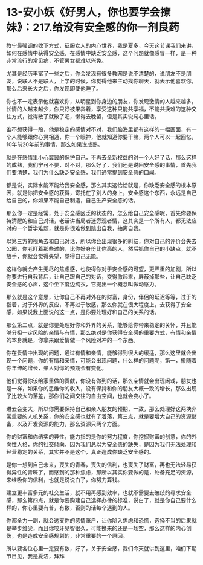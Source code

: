 # 13-安小妖《好男人，你也要学会撩妹》：217.给没有安全感的你一剂良药

教宁最强调的收下方式，征服女人的内心世界，我是夏多，今天这节课我们来讲，如何在感情中获得安全感，在感情中缺乏安全感，这个问题就像感冒一样，是一种非常流行的常见病，不管男女都难以兴免。

尤其是经历丰富了一些之后，你会发现有很多教网是说不清楚的，说朋友不是朋友，说联人不是联人，上学的时候，你觉得他来主动找你聊天，就表示他喜欢你，那么后来长大之后，你发现即使他睡了。

你也不一定表示他就喜欢你，从明星到你身边的朋友，你发现激情的人越来越多，长情的人越来越少，你只好被果斜着，享受这种只能共享福，不能共换难的这种交往方式，觉得散了就散了吧，懒得去晚留，但是其实说句心里话。

谁不想获得一段，他是稳定的感情对不对，我们脑海里都有这样的一幅画面，有一个人能够跟你心灵相通，你一个眼神，他就知道你要干嘛，两个人可以一起回忆，10年前20年前的事情，那么如果说成熟。

就是在感情里小心翼翼的保护自己，不再去全新权益的对一个人好了话，那么这样的成熟，我们宁可不要，对不对，那么好了，我们还是说回安全感的事情，首先我们要清楚，我们为什么缺乏安全感，我们通常提到安全感的口闻。

都是说，实际水能不能给我安全感，那么其实这恰恰就是，你缺乏安全感的根本原因，就是你把安全感的获得，寄托在了别人的身上，安全感这个东西，永远是自己给自己的，你如果不能自己制造，自己生产安全感的话。

那么你一定是经常，处于安全感区乏的状态的，怎么给自己安全感呢，首先你要保持清醒的和自己对话，老话讲当局者迷旁观者情，这其实是一个所有人，都无法应对的一个哲学难题，就是你很难做到跳出自我，抽离自我。

以第三方的视角去和自己对话，所以你会出现很多的糾结，你对自己的评价会失去公园，你老盯着那些过的，比你好身份比你高的人，然后抓住自己的小缺点，就不放手，你就会觉得失望，觉得自己无能。

这样你就会产生无尽的焦虑感，也使得你对于安全感的可望，更严重的加剧，所以你要进行自我背后，让自己跟自己的对话，变得激起来，屏蔽掉那些，让自己缺乏安全感的心声，这个坐下度边纯衣，它提出一个概念叫做动感力。

那么就是这个意思，让你自己不再对外在的财富，身份，伴侣的延迟等等，过于的指着，对于外界的反应，不再过于敏感，那么你就在很大程度上，去获得了安全感，如果说我上面说的这一点，是你要处理好和自己的关系的话。

那么第二点，就是你要处理好你和外界的关系，能够给你带来稳定的关怀，并且能够分担一定风险的亲情与有情，那么绝对是你获得安全感的重要方式，有情和亲情的本身就是，你拿来跟爱情做一个风险对冲的一个东西。

你在爱情中出现的问题，通过有情和亲情，能够得到很大的缓适，那么这里就会出现一个问题，你的有情和亲情，可能会出现问题，什么样的问题呢，第一，搬随着你年绅的增长，亲人对你的预期会有变化。

他们觉得你该给家里做的贡献，你没有做到的话，那么亲情就会出现闲戏，朋友也是一样，如果你的思维你的收入，没有保持和你的朋友大概一致的增长，那么出现了比较大的落差，那你们之间交往的自由空间，也就会变小了。

进去会变大，所以你需要保持自己和亲人朋友的预期，一致，那么处理好这两块非常重要的人机关系，你的安全感也就有了着落，第三点，就是要增大自己的资源儲备，以及开发资源的能力，那么资源只两个方面。

你的财富和你结实的异性，能力指的是你的努力程度，你挖掘财富的创意，你的外向性人格，你的社交倾向，因为我们总以为安全感的缺失，是因为我们无法处理和经营稳定的关系，其实并不是这个，真正造成你缺乏安全感的。

是你一想到自己未来，喪失的青春，喪失的信利，也喪失了财富，再也无法轻易获得异性的青睞了，而感到的那种焦虑，那所以其实你要做的是，处备充足的资源，来维吸你的信利，也就是说说白了，你努力算钱。

建立更丰富多元的社交生活，就不用再感到效率，也就不需要去破歧的尋求安全感，那么第四点，就是你要购建自己选择办律的标准，说白了，就是你自己要什么样的，你心里要有普，有数，否则的话每个遇到的人。

你都全力一副，就会透支你的感情账户，让你陷入焦虑和恐慌，选择不当的后果就是举步维尖，而且你咬牙见智很久，可能换来的还是一场空，那么这样的内心创伤，也是造成安全感规划的，非常重要的一个原因。

所以要各位心里一定要有数，好了，关于安全感，我们今天就讲到这里，咱们下期节目见，我是夏洛，拜拜